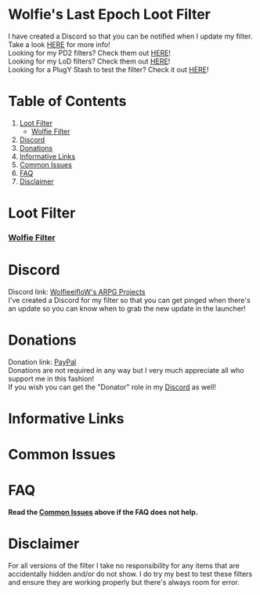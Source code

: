 # Wolfie's Last Epoch Loot Filter

I have created a Discord so that you can be notified when I update my filter. Take a look [HERE](https://github.com/WolfieeifloW/lefilter#discord) for more info!  
Looking for my PD2 filters? Check them out [HERE](https://github.com/WolfieeifloW/pd2filter)!  
Looking for my LoD filters? Check them out [HERE](https://github.com/WolfieeifloW/lodfilter)!  
Looking for a PlugY Stash to test the filter? Check it out [HERE](https://github.com/WolfieeifloW/LoD-PlugY-Stash)!

# Table of Contents
1. [Loot Filter](https://github.com/WolfieeifloW/lefilter#loot-filter)
   * [Wolfie Filter](https://github.com/WolfieeifloW/lefilter#wolfie-filter)
2. [Discord](https://github.com/WolfieeifloW/lefilter#discord)
3. [Donations](https://github.com/WolfieeifloW/lefilter#donations)
4. [Informative Links](https://github.com/WolfieeifloW/lefilter#informative-links)
5. [Common Issues](https://github.com/WolfieeifloW/lefilter#common-issues)
6. [FAQ](https://github.com/WolfieeifloW/lefilter#faq)
7. [Disclaimer](https://github.com/WolfieeifloW/lefilter#disclaimer)

# Loot Filter
### [Wolfie Filter](https://github.com/WolfieeifloW/lefilter/blob/main/Wolfie%20Filter.xml)  

# Discord
Discord link: [WolfieeifloW's ARPG Projects](https://discord.gg/6bM8AtYGAq)  
I've created a Discord for my filter so that you can get pinged when there's an update so you can know when to grab the new update in the launcher!

# Donations
Donation link: [PayPal](https://paypal.me/wolfieeiflow?country.x=CA&locale.x=en_US)  
Donations are not required in any way but I very much appreciate all who support me in this fashion!  
If you wish you can get the "Donator" role in my [Discord](https://github.com/WolfieeifloW/lodfilter#discord) as well!

# Informative Links


# Common Issues


# FAQ
**Read the [Common Issues](https://github.com/WolfieeifloW/lefilter#common-issues) above if the FAQ does not help.**


# Disclaimer
For all versions of the filter I take no responsibility for any items that are accidentally hidden and/or do not show. I do try my best to test these filters and ensure they are working properly but there's always room for error.
